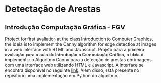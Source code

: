 # Detectação de Arestas
## Introdução Computação Gráfica - FGV
Project for first avaliation at the class Introduction to Computer Graphics, the ideia is to implement the Canny algorithm for edge detection at images in a web interface with HTML and Javascript.
Projeto para a primeira avaliação para a aula de Introdução a Computação Gráfica, a ideia é implementar o Algoritmo Canny para a detecção de arestas em imagens com uma interface web utilizando HTML e Javascript. A interface se encontra disponível no seguinte [link](https://giovanivaldrighi.github.io/Edge_Detection_CG/). Além disso, está presente no repisitório uma implementação em Python do algoritmo.

